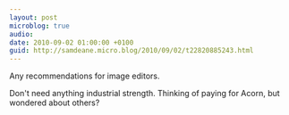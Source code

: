 ```yaml
---
layout: post
microblog: true
audio: 
date: 2010-09-02 01:00:00 +0100
guid: http://samdeane.micro.blog/2010/09/02/t22820885243.html
---
```

Any recommendations for image editors. 

Don't need anything industrial strength. Thinking of paying for Acorn, but wondered about others?
